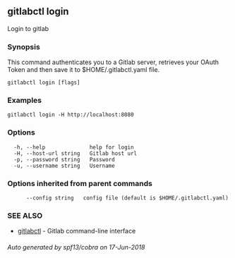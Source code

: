 ## gitlabctl login

Login to gitlab

### Synopsis

This command authenticates you to a Gitlab server, retrieves your OAuth Token and then save it to $HOME/.gitlabctl.yaml file.

```
gitlabctl login [flags]
```

### Examples

```
gitlabctl login -H http://localhost:8080
```

### Options

```
  -h, --help              help for login
  -H, --host-url string   Gitlab host url
  -p, --password string   Password
  -u, --username string   Username
```

### Options inherited from parent commands

```
      --config string   config file (default is $HOME/.gitlabctl.yaml)
```

### SEE ALSO

* [gitlabctl](gitlabctl.md)	 - Gitlab command-line interface

###### Auto generated by spf13/cobra on 17-Jun-2018
